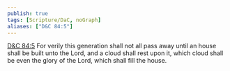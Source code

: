 ```yaml
---
publish: true
tags: [Scripture/DaC, noGraph]
aliases: ["D&C 84:5"]
---
```

[D&C 84:5](https://churchofjesuschrist.org/study/scriptures/dc-testament/dc/84?lang=eng&id=p5#p5) For verily this generation shall not all pass away until an house shall be built unto the Lord, and a cloud shall rest upon it, which cloud shall be even the glory of the Lord, which shall fill the house.
